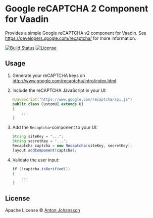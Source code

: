 # Google reCAPTCHA 2 Component for Vaadin

Provides a simple Google reCAPTCHA v2 component for Vaadin. See https://developers.google.com/recaptcha/ for more information.

[![Build Status](https://img.shields.io/travis/anton-johansson/vaadin-recaptcha/master.svg?style=flat-square)](https://travis-ci.org/anton-johansson/vaadin-recaptcha)
[![License](https://img.shields.io/github/license/anton-johansson/vaadin-recaptcha.svg?style=flat-square)](../master/LICENSE)

## Usage

1. Generate your reCAPTCHA keys on http://www.google.com/recaptcha/intro/index.html

2. Include the reCAPTCHA JavaScript in your UI:
	```java
	@JavaScript("https://www.google.com/recaptcha/api.js")
	public class CustomUI extends UI
	{
	    ...
	}
	```
    
3. Add the ```Recaptcha```-component to your UI:
	```java
	String siteKey = "...";
	String secretKey = "...";
	Recaptcha captcha = new Recaptcha(siteKey, secretKey);
	layout.addComponent(captcha);
	```
    
4. Validate the user input:
	```java
	if (!captcha.isVerified())
	{
	    ...
	}
    ```

## License

Apache License © [Anton Johansson](https://github.com/anton-johansson)
